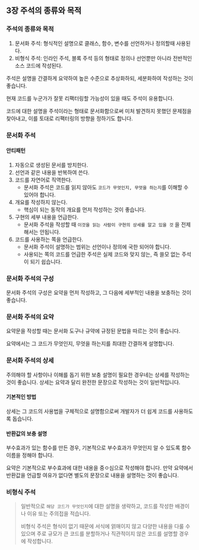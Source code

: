 ## 3장 주석의 종류와 목적

### 주석의 종류와 목적

1. 문서화 주석: 형식적인 설명으로 클래스, 함수, 변수를 선언하거나 정의할때 사용된다.
2. 비형식 주석: 인라인 주석, 블록 주석 등의 형태로 정의나 선언뿐만 아니라 전반적인 소스 코드에 작성된다.

주석은 설명을 간결하게 요약하여 높은 수준으로 추상화하되, 세분화하여 작성하는 것이 좋습니다.

현재 코드를 누군가가 잘못 리팩터링할 가능성이 있을 때도 주석이 유용합니다.

코드에 대한 설명을 주석이라는 형태로 문서화함으로써 미처 발견하지 못했던 문제점을 찾아내고, 이를 토대로 리팩터링의 방향을 정하기도 합니다.

### 문서화 주석

#### 안티패턴

1. 자동으로 생성된 문서를 방치한다.
2. 선언과 같은 내용을 반복하여 쓴다.
3. 코드를 자연어로 직역한다.
   - 문서화 주석은 코드를 읽지 않아도 `코드가 무엇인지, 무엇을 하는지`를 이해할 수 있어야 합니다.
4. 개요를 작성하지 않는다.
   - 핵심이 되는 동작의 개요를 먼저 작성하는 것이 좋습니다.
5. 구현의 세부 내용을 언급한다.
   - 문서화 주석을 작성할 때 `이것을 읽는 사람이 구현의 상세를 알고 있을 것` 을 전제해서는 안됩니다.
6. 코드를 사용하는 쪽을 언급한다.
   - 문서화 주석이 설명하는 범위는 선언이나 정의에 국한 되어야 합니다.
   - 사용되는 쪽의 코드를 언급한 주석은 실제 코드와 맞지 않는, 즉 쓸모 없는 주석이 되기 쉽습니다.
  
### 문서화 주석의 구성

문서화 주석의 구성은 요약을 먼저 작성하고, 그 다음에 세부적인 내용을 보충하는 것이 좋습니다.

### 문서화 주석의 요약

요약문을 작성할 때는 문서화 도구나 규약에 규정된 문법을 따르는 것이 좋습니다.

요약에서는 그 코드가 무엇인지, 무엇을 하는지를 최대한 간결하게 설명합니다.

### 문서화 주석의 상세

주의해야 할 사항이나 이해를 돕기 위한 보충 설명이 필요한 경우네는 상세를 작성하는 것이 좋습니다. 상세는 요약과 달리 완전한 문장으로 작성하는 것이 일반적입니다.

#### 기본적인 방법

상세는 그 코드의 사용법을 구체적으로 설명함으로써 개발자가 더 쉽게 코드를 사용하도록 돕습니다.

#### 반환값의 보충 설명

부수효과가 있는 함수를 만든 경우, 기본적으로 부수효과가 무엇인지 알 수 있도록 함수 이름을 정해야 합니다.

요약은 기본적으로 부수효과에 대한 내용을 중ㅇ심으로 작성해야 합니다. 만약 요약에서 반환값을 언급할 여유가 없다면 별도의 문장으로 내용을 설명하는 것이 좋습니다.


### 비형식 주석

> 일반적으로 `해당 코드가 무엇인지`에 대한 설명을 생략하고, 코드를 작성한 배경이나 이유 또는 주의접을 적습니다.
>
> 비형식 주석은 형식이 없기 때문에 서식에 얽매이지 않고 다양한 내용을 다룰 수 있으며 주로 규모가 큰 코드를 분할하거나 직관적이지 않은 코드를 설명할 경우에 작성합니다.





